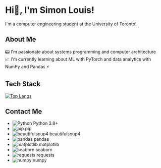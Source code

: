 # Hi👋, I'm Simon Louis!

I'm a computer engineering student at the University of Toronto!

## About Me

📟 I'm passionate about systems programming and computer architecture
📈 I'm currently learning about ML with PyTorch and data analytics with NumPy and Pandas
⚡

## Tech Stack
[![Top Langs](https://github-readme-stats.vercel.app/api/top-langs/?username=simonlouis15)](https://github.com/simonlouis15/github-readme-stats)

## Contact Me


- ![Python](https://img.shields.io/badge/Python-3776AB?style=for-the-badge&logo=python&logoColor=white) Python 3.8+
- ![pip](https://img.shields.io/badge/pip-3776AB?style=for-the-badge&logo=pypi&logoColor=white) pip
- ![beautifulsoup4](https://img.shields.io/badge/beautifulsoup4-4B8BBE?style=for-the-badge) beautifulsoup4
- ![pandas](https://img.shields.io/badge/pandas-150458?style=for-the-badge&logo=pandas&logoColor=white) pandas
- ![matplotlib](https://img.shields.io/badge/matplotlib-11557C?style=for-the-badge&logo=matplotlib&logoColor=white) matplotlib
- ![seaborn](https://img.shields.io/badge/seaborn-9A9A9A?style=for-the-badge) seaborn
- ![requests](https://img.shields.io/badge/requests-20232A?style=for-the-badge) requests
- ![numpy](https://img.shields.io/badge/numpy-013243?style=for-the-badge&logo=numpy&logoColor=white) numpy
